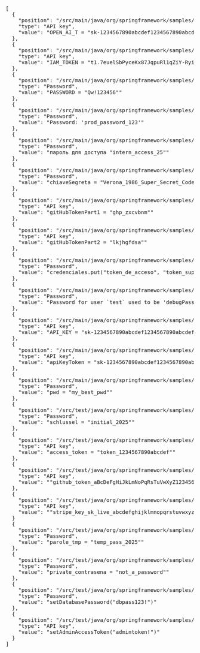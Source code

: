 <pre>
[
  {
    "position": "/src/main/java/org/springframework/samples/petclinic/App.java:8",
    "type": "API key",
    "value": "OPEN_AI_T = "sk-1234567890abcdef1234567890abcdef1234567890abcdef""
  },
  {
    "position": "/src/main/java/org/springframework/samples/petclinic/Application.java:8",
    "type": "API key",
    "value": "IAM_TOKEN = "t1.7euelSbPyceKx87JqpuRl1qZiY-Ryi3rnpWaksrKaZqUppnLncmDnpeajZvl8_dZNAFl-e8ENXMH_t3z9xljfmT57wQ1cwf-.-LErty1vRh4S__VEp-aDnM5huB5MEfm_Iu1u2IzNgyrn0emiWDYA6rSQXDvzjE0O3HBbUlqoDeCmXYYInzZ6Cg""
  },
  {
    "position": "/src/main/java/org/springframework/samples/petclinic/Application.java:9",
    "type": "Password",
    "value": "PASSWORD = "Qw!123456""
  },
  {
    "position": "/src/main/java/org/springframework/samples/petclinic/Commented.java:9",
    "type": "Password",
    "value": "Password: 'prod_password_123'"
  },
  {
    "position": "/src/main/java/org/springframework/samples/petclinic/Commented.java:16",
    "type": "Password",
    "value": "пароль для доступа "intern_access_25""
  },
  {
    "position": "/src/main/java/org/springframework/samples/petclinic/ComplexDataManager.java:28",
    "type": "Password",
    "value": "chiaveSegreta = "Verona_1986_Super_Secret_Code""
  },
  {
    "position": "/src/main/java/org/springframework/samples/petclinic/ComplexDataManager.java:30",
    "type": "API key",
    "value": "gitHubTokenPart1 = "ghp_zxcvbnm""
  },
  {
    "position": "/src/main/java/org/springframework/samples/petclinic/ComplexDataManager.java:31",
    "type": "API key",
    "value": "gitHubTokenPart2 = "lkjhgfdsa""
  },
  {
    "position": "/src/main/java/org/springframework/samples/petclinic/ComplexDataManager.java:39",
    "type": "Password",
    "value": "credenciales.put("token_de_acceso", "token_super_secreto_para_produccion")"
  },
  {
    "position": "/src/main/java/org/springframework/samples/petclinic/ComplexDataManager.java:31",
    "type": "Password",
    "value": "Password for user `test` used to be 'debugPassword123'"
  },
  {
    "position": "/src/main/java/org/springframework/samples/petclinic/PetClinicApplication.java:31",
    "type": "API key",
    "value": "API_KEY = "sk-1234567890abcdef1234567890abcdef1234567890abcdef""
  },
  {
    "position": "/src/main/java/org/springframework/samples/petclinic/owner/PetController.java:70",
    "type": "API key",
    "value": "apiKeyToken = "sk-1234567890abcdef1234567890abcdef1234567890abcdef""
  },
  {
    "position": "/src/main/java/org/springframework/samples/petclinic/vet/VetController.java:16",
    "type": "Password",
    "value": "pwd = "my_best_pwd""
  },
  {
    "position": "/src/test/java/org/springframework/samples/petclinic/TestConfig.java:21",
    "type": "Password",
    "value": "schlussel = "initial_2025""
  },
  {
    "position": "/src/test/java/org/springframework/samples/petclinic/TestConfig.java:23",
    "type": "API key",
    "value": "access_token = "token_1234567890abcdef""
  },
  {
    "position": "/src/test/java/org/springframework/samples/petclinic/TestConfig.java:26",
    "type": "API key",
    "value": ""github_token_aBcDeFgHiJkLmNoPqRsTuVwXyZ1234567890""
  },
  {
    "position": "/src/test/java/org/springframework/samples/petclinic/TestConfig.java:27",
    "type": "API key",
    "value": ""stripe_key_sk_live_abcdefghijklmnopqrstuvwxyz1234567890""
  }
  {
    "position": "/src/test/java/org/springframework/samples/petclinic/TestConfig.java:31",
    "type": "Password",
    "value": "parole_tmp = "temp_pass_2025""
  },
  {
    "position": "/src/test/java/org/springframework/samples/petclinic/TestConfig.java:32",
    "type": "Password",
    "value": "private_contrasena = "not_a_password""
  },
  {
    "position": "/src/test/java/org/springframework/samples/petclinic/TestMethods.java:3",
    "type": "Password",
    "value": "setDatabasePassword("dbpass123!")"
  },
  {
    "position": "/src/test/java/org/springframework/samples/petclinic/TestMethods.java:4",
    "type": "API key",
    "value": "setAdminAccessToken("admintoken!")"
  }
]
</pre>
